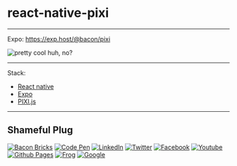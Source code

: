 # react-native-pixi
----

Expo: https://exp.host/@bacon/pixi

![pretty cool huh, no?](https://lh3.googleusercontent.com/yg4KuvrZOl8EdmdxwxuZTC1wO7GunIM4ynwIvLk1h3ydjACZpAPgTo0xGDgUc4w27Bt5fV_-ikCH_OZwAwahl9AziEkHU6cDZD6eIiKa5QheChW-1PdzTI-Apvk13prA18mxlZE2pqn5cujGmVqAYjDqp441P8bQH-psJA9wXM_TxqgJvk3eW3Ny2RSCCVqBk-jwQnmWruw8RTBizaIipGGaISgO28XkEy6ZdYRAKKIgnA9ClcONUsK9Kxr39KUkidNZ_V6UHYG8eUBLQ0yfCJdRXFkOcOmWvT3YC6mVhaIDhrLoJCgqKyfI3pxszzfPumLq_j7ivMdfS1y4zJfn5crtLkeFK5eSgl0RRCDu34iop2P5bfWFYlXP0V5N-365tavPCaZtSbxHDY5xnRjOOjGduIUwzUu8HY2r7_qkWgpSUO9071P4aiOlsnHe6z3uKZoQ0tn-YRNe-HT0cPz8I0W2oAqtgIoC_i0WkuIHxezD4O_U-cjjwKAN8feZJ3w31k_c9fFl_oeJNszIRHGnjeGWgL0SxIk9D5kA7NSWsheFmmxn2XCioFKoaOL5O6_3HYrxMAQrj5DBy9IxK5CKUXdCQfixRaOu4WZsB_Soc8BA5Qh8zQNSzw=w776-h1378-no?raw=true "Preview Gif 😀 ...I love you")

----

Stack:

- [React native](https://facebook.github.io/react-native/)
- [Expo](http://expo.io)
- [PIXI.js](https://github.com/pixijs/pixi.js)

----

## Shameful Plug

[![Bacon Bricks](https://img.shields.io/badge/Website-BaconBricks-e95950.svg?maxAge=2592000)](http://baconbricks.com/)
[![Code Pen](https://img.shields.io/badge/CodePen-EvanBacon-000000.svg?maxAge=2592000)](http://codepen.io/EvanBacon/)
[![LinkedIn](https://img.shields.io/badge/LinkedIn-EvanBacon-007bb5.svg?maxAge=2592000)](https://www.linkedin.com/in/evan-bacon-10605b58)
[![Twitter](https://img.shields.io/badge/twitter-@baconbricks-55acee.svg?maxAge=2592000)](http://twitter.com/baconbricks)
[![Facebook](https://img.shields.io/badge/Facebook-BrixMaster-3b5998.svg?maxAge=2592000)](https://www.facebook.com/Brix-Master-478004325673947/)
[![Youtube](https://img.shields.io/badge/Youtube-BaconBrix-bb0000.svg?maxAge=2592000)](https://www.youtube.com/Baconbrix)
[![Github Pages](https://img.shields.io/badge/Github-EvanBacon-4078c0.svg?maxAge=2592000)](http://EvanBacon.github.io)
[![Frog](https://img.shields.io/badge/Website-FrogDesign-46bd00.svg?maxAge=2592000)](http://frogdesign.com/)
[![Google](https://img.shields.io/badge/Google+-BaconBrix-dd4b39.svg?maxAge=2592000)](http://google.com/+Baconbrix)
